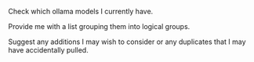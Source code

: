 Check which ollama models I currently have.

Provide me with a list grouping them into logical groups.

Suggest any additions I may wish to consider or any duplicates that I may have accidentally pulled.